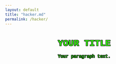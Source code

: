 ```yaml
---
layout: default
title: "hacker.md"
permalink: /hacker/
---
```


<style>
  body {
    background-image: url('https://i.pinimg.com/originals/8b/86/5d/8b865ddcb9bb441b73db346574214f49.gif');
    background-repeat: repeat;
    margin: 0;
  }
</style>



<style>
  .hacker-text {
    font-family: 'Courier New', monospace;
    color: #39FF14;
    text-align: center;
    /* Clean 1px solid outline */
    text-shadow: 
      -1px -1px 0 #000,
       0px -1px 0 #000,
       1px -1px 0 #000,
      -1px  0px 0 #000,
       1px  0px 0 #000,
      -1px  1px 0 #000,
       0px  1px 0 #000,
       1px  1px 0 #000;
  }
  
  .text-container {
    max-width: 800px;
    margin: 0 auto;
  }
</style>

<div class="text-container">
  <h1 class="hacker-text">YOUR TITLE</h1>
  <p class="hacker-text">Your paragraph text.</p>
</div>